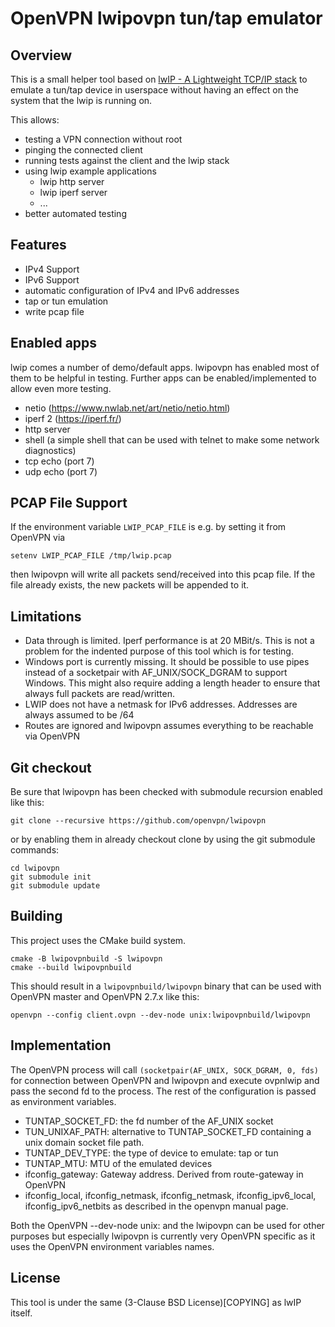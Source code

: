 OpenVPN lwipovpn tun/tap emulator
=================================
Overview
--------
This is a small helper tool based on [lwIP - A Lightweight TCP/IP stack](https://savannah.nongnu.org/projects/lwip/)
to emulate a tun/tap device in userspace without having an effect on the system that the lwip is running on.

This allows:

 - testing a VPN connection without root
 - pinging the connected client
 - running tests against the client and the lwip stack
 - using lwip example applications
   - lwip http server
   - lwip iperf server
   - ...
 - better automated testing

Features
--------
 - IPv4 Support
 - IPv6 Support
 - automatic configuration of IPv4 and IPv6 addresses
 - tap or tun emulation
 - write pcap file 


Enabled apps
------------
lwip comes a number of demo/default apps. lwipovpn has enabled most of them to be helpful in testing. Further apps
can be enabled/implemented to allow even more testing. 

 - netio (https://www.nwlab.net/art/netio/netio.html)
 - iperf 2 (https://iperf.fr/)
 - http server
 - shell (a simple shell that can be used with telnet to make some network diagnostics)
 - tcp echo (port 7)
 - udp echo (port 7)


PCAP File Support
-----------------
If the environment variable `LWIP_PCAP_FILE` is e.g. by setting it from OpenVPN via 

    setenv LWIP_PCAP_FILE /tmp/lwip.pcap

then lwipovpn will write all packets send/received into this pcap file. If the file 
already exists, the new packets will be appended to it.

Limitations
-----------
 - Data through is limited. Iperf performance is at 20 MBit/s. This is not a problem for the indented purpose of
   this tool which is for testing.
 - Windows port is currently missing. It should be possible to use pipes instead of a socketpair with 
   AF_UNIX/SOCK_DGRAM to support Windows. This might also require adding a length header to ensure that always
   full packets are read/written.
 - LWIP does not have a netmask for IPv6 addresses. Addresses are always assumed to be /64
 - Routes are ignored and lwipovpn assumes everything to be reachable via OpenVPN


Git checkout
------------
Be sure that lwipovpn has been checked with submodule recursion enabled like this:

    git clone --recursive https://github.com/openvpn/lwipovpn

or by enabling them in already checkout clone by using the git submodule commands:
   
    cd lwipovpn
    git submodule init
    git submodule update

Building
--------
This project uses the CMake build system.

    cmake -B lwipovpnbuild -S lwipovpn
    cmake --build lwipovpnbuild
    
This should result in a `lwipovpnbuild/lwipovpn` binary that can be used with OpenVPN master and 
OpenVPN 2.7.x like this:

    openvpn --config client.ovpn --dev-node unix:lwipovpnbuild/lwipovpn

Implementation
--------------
The OpenVPN process will call `(socketpair(AF_UNIX, SOCK_DGRAM, 0, fds)` for connection between OpenVPN and lwipovpn
and execute ovpnlwip and pass the second fd to the process. The rest of the configuration is passed as environment
variables.
 - TUNTAP_SOCKET_FD: the fd number of the AF_UNIX socket
 - TUN_UNIXAF_PATH: alternative to TUNTAP_SOCKET_FD containing a unix domain socket file path.
 - TUNTAP_DEV_TYPE: the type of device to emulate: tap or tun
 - TUNTAP_MTU: MTU of the emulated devices
 - ifconfig_gateway: Gateway address. Derived from route-gateway in OpenVPN
 - ifconfig_local, ifconfig_netmask, ifconfig_netmask, ifconfig_ipv6_local, ifconfig_ipv6_netbits as described in the 
   openvpn manual page.

Both the OpenVPN --dev-node unix: and the lwipovpn can be used for other purposes but especially lwipovpn is currently
very OpenVPN specific as it uses the OpenVPN environment variables names. 

License
-------
This tool is under the same (3-Clause BSD License)[COPYING] as lwIP itself. 